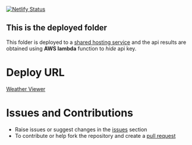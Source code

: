 [![Netlify Status](https://api.netlify.com/api/v1/badges/d8af29e2-20cf-435c-ad05-f65cfe96823a/deploy-status)](https://app.netlify.com/sites/webapp-weather/deploys)

## This is the deployed folder
This folder is deployed to a [shared hosting service](www.netlify.com) and the api results are obtained using **AWS lambda** function to *hide* api key.


# Deploy **URL**
[Weather Viewer](https://webapp-weather.netlify.app)

# Issues and Contributions
* Raise issues or suggest changes in the [issues](https://github.com/humble-barnacle001/webapp-weather/issues) section
* To contribute or help fork the repository and create a [pull request](https://github.com/humble-barnacle001/webapp-weather/pulls)